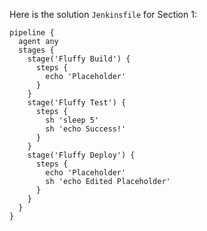 Here is the solution `Jenkinsfile` for Section 1:

    pipeline {
      agent any
      stages {
        stage('Fluffy Build') {
          steps {
            echo 'Placeholder'
          }
        }
        stage('Fluffy Test') {
          steps {
            sh 'sleep 5'
            sh 'echo Success!'
          }
        }
        stage('Fluffy Deploy') {
          steps {
            echo 'Placeholder'
            sh 'echo Edited Placeholder'
          }
        }
      }
    }
